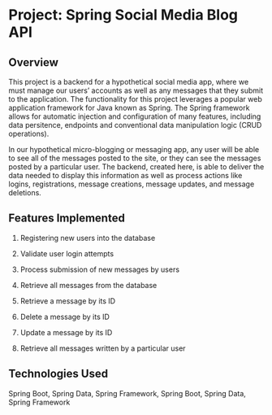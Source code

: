 # Project: Spring Social Media Blog API

## Overview 

This project is a backend for a hypothetical social media app, where we must manage our users’ accounts as well as any messages that they submit to the application. The functionality for this project leverages a popular web application framework for Java known as Spring. The Spring framework allows for automatic injection and configuration of many features, including data persitence, endpoints and conventional data manipulation logic (CRUD operations).

In our hypothetical micro-blogging or messaging app, any user will be able to see all of the messages posted to the site, or they can see the messages posted by a particular user. The backend, created here, is able to deliver the data needed to display this information as well as process actions like logins, registrations, message creations, message updates, and message deletions.

## Features Implemented
1. Registering new users into the database

2. Validate user login attempts

3. Process submission of new messages by users

4. Retrieve all messages from the database

5. Retrieve a message by its ID

6. Delete a message by its ID

7. Update a message by its ID

8. Retrieve all messages written by a particular user

## Technologies Used
Spring Boot, Spring Data, Spring Framework, Spring Boot, Spring Data, Spring Framework
